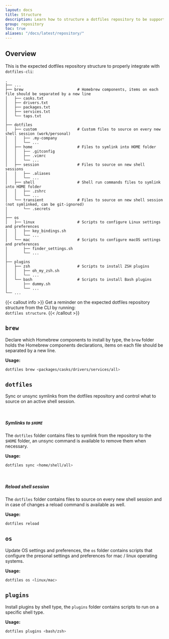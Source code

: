 ```yaml
---
layout: docs
title: Structure
description: Learn how to structure a dotfiles repository to be supported by <code>dotfiles-cli</code>
group: repository
toc: true
aliases: "/docs/latest/repository/"
---
```


## Overview

This is the expected dotfiles repository structure to properly integrate with `dotfiles-cli`:

```text
.
├── ...
├── brew                        # Homebrew components, items on each file should be separated by a new line
│   ├── casks.txt
│   ├── drivers.txt
│   ├── packages.txt
│   ├── services.txt
│   └── taps.txt
│
├── dotfiles               
│   ├── custom                  # Custom files to source on every new shell session (work/personal)
│   │   ├── .my-company  
│   │   └── ...
│   ├── home                    # Files to symlink into HOME folder
│   │   ├── .gitconfig       
│   │   ├── .vimrc
│   │   └── ...
│   ├── session                 # Files to source on new shell sessions
│   │   ├── .aliases
│   │   └── ...
│   ├── shell                   # Shell run commands files to symlink into HOME folder
│   │   ├── .zshrc
│   │   └── ...
│   └── transient               # Files to source on new shell session (not symlinked, can be git-ignored)
│       └── .secrets
│
├── os
│   ├── linux                   # Scripts to configure Linux settings and preferences
│   │   ├── key_bindings.sh
│   │   └── ...
│   └── mac                     # Scripts to configure macOS settings and preferences
│       ├── finder_settings.sh  
│       └── ...
│
├── plugins
│   ├── zsh                     # Scripts to install ZSH plugins
│   │   ├── oh_my_zsh.sh  
│   │   └── ...
│   └── bash                    # Scripts to install Bash plugins
│       ├── dummy.sh
│       └── ...
└── ...
```

{{< callout info >}}
Get a reminder on the expected dotfiles repository structure from the CLI by running:<br> `dotfiles structure`.
{{< /callout >}}

## `brew`

Declare which Homebrew components to install by type, the `brew` folder holds the Homebrew components declarations, items on each file should be separated by a new line.

**Usage:**

```bash
dotfiles brew <packages/casks/drivers/services/all>
```

## `dotfiles`

Sync or unsync symlinks from the dotfiles repository and control what to source on an active shell session.

<br>

#####  Symlinks to `$HOME`

The `dotfiles` folder contains files to symlink from the repository to the `$HOME` folder, an unsync command is available to remove them when necessary.

**Usage:**

```bash
dotfiles sync <home/shell/all>
```

<br>

##### Reload shell session

The `dotfiles` folder contains files to source on every new shell session and in case of changes a reload command is available as well.

**Usage:**

```bash
dotfiles reload
```

## `os`

Update OS settings and preferences, the `os` folder contains scripts that configure the presonal settings and preferences for mac / linux operating systems.

**Usage:**

```bash
dotfiles os <linux/mac>
```

## `plugins`

Install plugins by shell type, the `plugins` folder contains scripts to run on a specific shell type.

**Usage:**

```bash
dotfiles plugins <bash/zsh>
```
